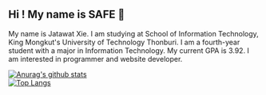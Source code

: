 ## Hi ! My name is SAFE 👋

My name is Jatawat Xie. I am studying at School of Information Technology, King Mongkut's University of Technology Thonburi. I am a fourth-year student with a major in Information Technology. My current GPA is 3.92. I am interested in programmer and website developer.


[![Anurag's github stats](https://github-readme-stats.vercel.app/api?username=safesit23&count_private=true&show_icons=true&include_all_commits=true)](https://github.com/anuraghazra/github-readme-stats)
<br/>
[![Top Langs](https://github-readme-stats.vercel.app/api/top-langs/?username=safesit23&layout=compact&hide=php)](https://github.com/anuraghazra/github-readme-stats)

<!--
**safesit23/safesit23** is a ✨ _special_ ✨ repository because its `README.md` (this file) appears on your GitHub profile.

Here are some ideas to get you started:

- 🔭 I’m currently working on ...
- 🌱 I’m currently learning ...
- 👯 I’m looking to collaborate on ...
- 🤔 I’m looking for help with ...
- 💬 Ask me about ...
- 📫 How to reach me: ...
- 😄 Pronouns: ...
- ⚡ Fun fact: ...
-->
